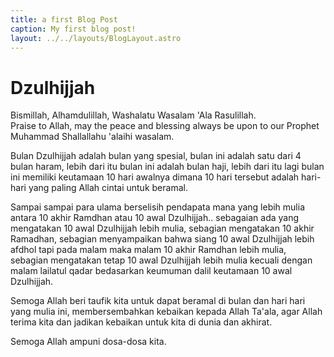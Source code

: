 ```yaml
---
title: a first Blog Post
caption: My first blog post!
layout: ../../layouts/BlogLayout.astro
---
```


# Dzulhijjah
Bismillah, Alhamdulillah, Washalatu Wasalam 'Ala Rasulillah.  
Praise to Allah, may the peace and blessing always be upon to our Prophet Muhammad Shallallahu 'alaihi wasalam.

Bulan Dzulhijjah adalah bulan yang spesial, bulan ini adalah satu dari 4 bulan haram, lebih dari itu bulan ini adalah bulan haji, lebih dari itu lagi bulan ini memiliki keutamaan 10 hari awalnya dimana 10 hari tersebut adalah hari-hari yang paling Allah cintai untuk beramal.

Sampai sampai para ulama berselisih pendapata mana yang lebih mulia antara 10 akhir Ramdhan atau 10 awal Dzulhijjah.. sebagaian ada yang mengatakan 10 awal Dzulhijjah lebih mulia, sebagian mengatakan 10 akhir Ramadhan, sebagian menyampaikan bahwa siang 10 awal Dzulhijjah lebih afdhol tapi pada malam maka malam 10 akhir Ramdhan lebih mulia, sebagian mengatakan tetap 10 awal Dzulhijjah lebih mulia kecuali dengan malam lailatul qadar bedasarkan keumuman dalil keutamaan 10 awal Dzulhijjah.

Semoga Allah beri taufik kita untuk dapat beramal di bulan dan hari hari yang mulia ini, membersembahkan kebaikan kepada Allah Ta'ala, agar Allah terima kita dan jadikan kebaikan untuk kita di dunia dan akhirat.

Semoga Allah ampuni dosa-dosa kita.